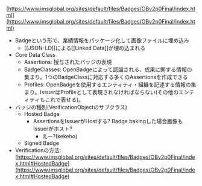 [https://www.imsglobal.org/sites/default/files/Badges/OBv2p0Final/index.html](https://www.imsglobal.org/sites/default/files/Badges/OBv2p0Final/index.html)

- Badgeという形で、業績情報をパッケージ化して画像ファイルに埋め込み
	- [[JSON-LD]]による[[Linked Data]]が埋め込まれる
- Core Data Class
	- Assertions: 授与されたバッジの表現
	- BadgeClasses: OpenBadgeによって認識される、成果に関する情報の集まり。1つのBadgeClassに対応する多くのAssertionsを作成できる
	- Profiles: OpenBadgeを使用するエンティティ・組織を記述する情報の集まり。IssuerはProfileとして表現されなければならない(その他のエンティティもこれで表せる)。
- バッジの種別(VerificationObjectのサブクラス)
	- Hosted Badge
		- AssertionsをIssuerがHostする? Badge bakingした場合画像もIssuerがホスト?
			- えー?(kekeho)
	- Signed Badge
- Verificationの方法: [https://www.imsglobal.org/sites/default/files/Badges/OBv2p0Final/index.html#HostedBadge](https://www.imsglobal.org/sites/default/files/Badges/OBv2p0Final/index.html#HostedBadge)
